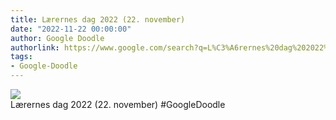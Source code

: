 ```yaml
---
title: Lærernes dag 2022 (22. november)
date: "2022-11-22 00:00:00"
author: Google Doodle
authorlink: https://www.google.com/search?q=L%C3%A6rernes%20dag%202022%20(22.%20november)
tags:
- Google-Doodle
---
```

<img src="https://www.google.com/logos/doodles/2022/teachers-day-2022-november-22-6753651837109541-law.gif" referrerpolicy="no-referrer"><br>Lærernes dag 2022 (22. november) #GoogleDoodle